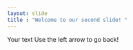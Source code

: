 ```yaml
---
layout: slide
title : "Welcome to our second slide! "
---
```

Your text
Use the left arrow to go back!
